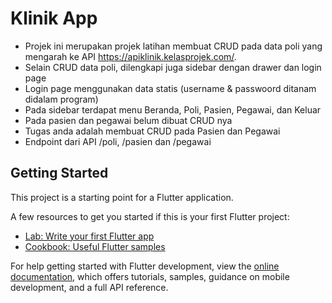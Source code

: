 # Klinik App
- Projek ini merupakan projek latihan membuat CRUD pada data poli yang mengarah ke API https://apiklinik.kelasprojek.com/.
- Selain CRUD data poli, dilengkapi juga sidebar dengan drawer dan login page
- Login page menggunakan data statis (username & passwoord ditanam didalam program)
- Pada sidebar terdapat menu Beranda, Poli, Pasien, Pegawai, dan Keluar
- Pada pasien dan pegawai belum dibuat CRUD nya
- Tugas anda adalah membuat CRUD pada Pasien dan Pegawai
- Endpoint dari API /poli, /pasien dan /pegawai
  
## Getting Started

This project is a starting point for a Flutter application.

A few resources to get you started if this is your first Flutter project:

- [Lab: Write your first Flutter app](https://docs.flutter.dev/get-started/codelab)
- [Cookbook: Useful Flutter samples](https://docs.flutter.dev/cookbook)

For help getting started with Flutter development, view the
[online documentation](https://docs.flutter.dev/), which offers tutorials,
samples, guidance on mobile development, and a full API reference.
